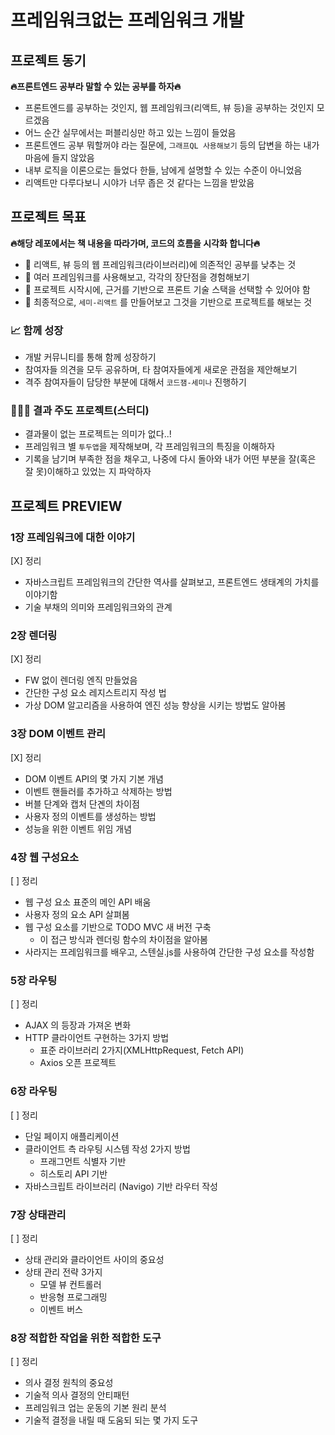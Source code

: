 # 프레임워크없는 프레임워크 개발

## 프로젝트 동기

<b> 🔥프론트엔드 공부라 말할 수 있는 공부를 하자🔥</b>

- 프론트엔드를 공부하는 것인지, 웹 프레임워크(리액트, 뷰 등)을 공부하는 것인지 모르겠음
- 어느 순간 실무에서는 퍼블리싱만 하고 있는 느낌이 들었음
- 프론트엔드 공부 뭐할꺼야 라는 질문에, `그래프QL 사용해보기` 등의 답변을 하는 내가 마음에 들지 않았음
- 내부 로직을 이론으로는 들었다 한들, 남에게 설명할 수 있는 수준이 아니었음
- 리액트만 다루다보니 시야가 너무 좁은 것 같다는 느낌을 받았음
  <br/>

## 프로젝트 목표

<b> 🔥해당 레포에서는 책 내용을 따라가며, 코드의 흐름을 시각화 합니다🔥</b>

- 📌 리액트, 뷰 등의 웹 프레임워크(라이브러리)에 의존적인 공부를 낮추는 것
- 📌 여러 프레임워크를 사용해보고, 각각의 장단점을 경험해보기
- 📌 프로젝트 시작시에, 근거를 기반으로 프론트 기술 스택을 선택할 수 있어야 함
- 📌 최종적으로, `세미-리액트` 를 만들어보고 그것을 기반으로 프로젝트를 해보는 것

### 📈 함께 성장

- 개발 커뮤니티를 통해 함께 성장하기
- 참여자들 의견을 모두 공유하며, 타 참여자들에게 새로운 관점을 제안해보기
- 격주 참여자들이 담당한 부분에 대해서 `코드잼-세미나` 진행하기

### 🧑🏻‍💻 결과 주도 프로젝트(스터디)

- 결과물이 없는 프로젝트는 의미가 없다..!
- 프레임워크 별 `투두앱`을 제작해보며, 각 프레임워크의 특징을 이해하자
- 기록을 남기며 부족한 점을 채우고, 나중에 다시 돌아와 내가 어떤 부분을 잘(혹은 잘 못)이해하고 있었는 지 파악하자

## 프로젝트 PREVIEW

### 1장 프레임워크에 대한 이야기

[X] 정리

- 자바스크립트 프레임워크의 간단한 역사를 살펴보고, 프론트엔드 생태계의 가치를 이야기함
- 기술 부채의 의미와 프레임워크와의 관계

### 2장 렌더링

[X] 정리

- FW 없이 렌더링 엔직 만들었음
- 간단한 구성 요소 레지스트리지 작성 법
- 가상 DOM 알고리즘을 사용하여 엔진 성능 향상을 시키는 방법도 알아봄

### 3장 DOM 이벤트 관리

[X] 정리

- DOM 이벤트 API의 몇 가지 기본 개념
- 이벤트 핸들러를 추가하고 삭제하는 방법
- 버블 단계와 캡처 단곈의 차이점
- 사용자 정의 이벤트를 생성하는 방법
- 성능을 위한 이벤트 위임 개념

### 4장 웹 구성요소

[ ] 정리

- 웹 구성 요소 표준의 메인 API 배움
- 사용자 정의 요소 API 살펴봄
- 웹 구성 요소를 기반으로 TODO MVC 새 버전 구축
  - 이 접근 방식과 렌더링 함수의 차이점을 알아봄
- 사라지는 프레임워크를 배우고, 스텐실.js를 사용하여 간단한 구성 요소를 작성함

### 5장 라우팅

[ ] 정리

- AJAX 의 등장과 가져온 변화
- HTTP 클라이언트 구현하는 3가지 방법
  - 표준 라이브러리 2가지(XMLHttpRequest, Fetch API)
  - Axios 오픈 프로젝트

### 6장 라우팅

[ ] 정리

- 단일 페이지 애플리케이션
- 클라이언트 측 라우팅 시스템 작성 2가지 방법
  - 프래그먼트 식별자 기반
  - 히스토리 API 기반
- 자바스크립트 라이브러리 (Navigo) 기반 라우터 작성

### 7장 상태관리

[ ] 정리

- 상태 관리와 클라이언트 사이의 중요성
- 상태 관리 전략 3가지
  - 모델 뷰 컨트롤러
  - 반응형 프로그래밍
  - 이벤트 버스

### 8장 적합한 작업을 위한 적합한 도구

[ ] 정리

- 의사 결정 원칙의 중요성
- 기술적 의사 결정의 안티패턴
- 프레임워크 업는 운동의 기본 원리 분석
- 기술적 결정을 내릴 때 도움되 되는 몇 가지 도구
